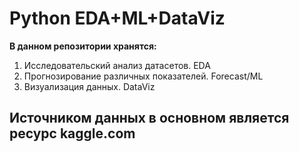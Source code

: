 # Python EDA+ML+DataViz

**В данном репозитории хранятся:**

1. Исследовательский анализ датасетов. EDA
2. Прогнозирование различных показателей. Forecast/ML
3. Визуализация данных. DataViz 

## Источником данных в основном является ресурс kaggle.com
